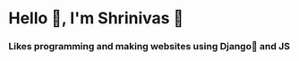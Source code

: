# Hello 👋, I'm Shrinivas 🧔
### Likes programming and making websites using Django🐍 and JS



<!--
**kakashiisawesome/kakashiisawesome** is a ✨ _special_ ✨ repository because its `README.md` (this file) appears on your GitHub profile.




Here are some ideas to get you started:

 🔭 I’m currently working on kahitri
- 🌱 I’m currently learning ...
- 👯 I’m looking to collaborate on ...
- 🤔 I’m looking for help with ...
- 💬 Ask me about ...
- 📫 How to reach me: ...
- 😄 Pronouns: ...
- ⚡ Fun fact: ...
